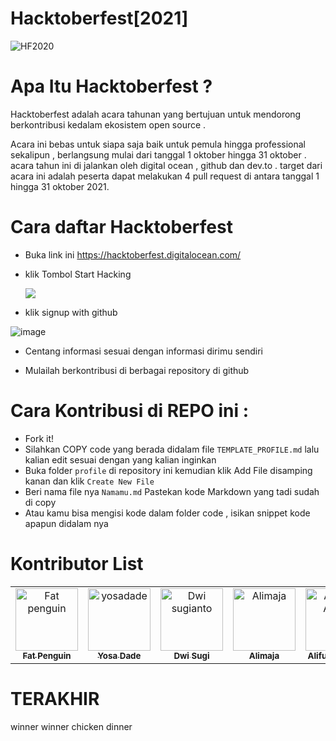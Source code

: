 # Hacktoberfest[2021]

<img alt="HF2020" src="https://hacktoberfest.digitalocean.com/_nuxt/img/logo-hacktoberfest-full.f42e3b1.svg">

# Apa Itu Hacktoberfest ?

Hacktoberfest adalah acara tahunan yang bertujuan untuk mendorong
berkontribusi kedalam ekosistem open source .

Acara ini bebas untuk siapa saja baik untuk pemula hingga professional sekalipun , berlangsung mulai dari tanggal
1 oktober hingga 31 oktober . acara tahun ini di jalankan oleh digital ocean , github dan dev.to . target dari acara ini adalah peserta dapat melakukan 4 pull request di antara tanggal 1 hingga 31 oktober 2021.

# Cara daftar Hacktoberfest

- Buka link ini https://hacktoberfest.digitalocean.com/
- klik Tombol Start Hacking

  <a href="https://hacktoberfest.digitalocean.com/register">
  <img src="https://user-images.githubusercontent.com/31664438/135388900-c636109d-b597-492e-9430-04f22e4e98e6.png">
  </a>
  
- klik signup with github

![image](https://user-images.githubusercontent.com/31664438/135388934-a11297cc-cdf4-42ed-8546-dbd66294f34d.png)

- Centang informasi sesuai dengan informasi dirimu sendiri

- Mulailah berkontribusi di berbagai repository di github

# Cara Kontribusi di REPO ini :
- Fork it!
- Silahkan COPY code yang berada didalam file `TEMPLATE_PROFILE.md` lalu kalian edit sesuai dengan yang kalian inginkan
- Buka folder `profile` di repository ini
  kemudian klik Add File disamping kanan dan klik `Create New File`
- Beri nama file nya `Namamu.md` Pastekan kode Markdown yang tadi sudah di copy
- Atau kamu bisa mengisi kode dalam folder code , isikan snippet kode apapun didalam nya


# Kontributor List
<table>
<tr>
    <td align="center">
        <a href="https://github.com/Rdx11">
            <img src="https://encrypted-tbn0.gstatic.com/images?q=tbn:ANd9GcSNcWZssTxDf8eaG9h38isUcNL7XnLEtBFgaA&usqp=CAU" width="100;" alt="Fat penguin"/>
            <br />
            <sub><b>Fat Penguin</b></sub>
        </a>
    </td>
    <td align="center">
        <a href="https://github.com/yosadade">
            <img src="https://avatars.githubusercontent.com/u/50354520?v=4" width="100;" alt="yosadade"/>
            <br />
            <sub><b>Yosa Dade</b></sub>
        </a>
    </td>
    <td align="center">
        <a href="https://github.com/dwisugi">
            <img src="https://avatars.githubusercontent.com/u/43022529?v=4" width="100;" alt="Dwi sugianto"/>
            <br />
            <sub><b>Dwi Sugi</b></sub>
        </a>
    </td>
    <td align="center">
        <a href="https://github.com/Alimaja">
            <img src="https://avatars.githubusercontent.com/u/92705063?v=4" width="100;" alt="Alimaja"/>
            <br />
            <sub><b>Alimaja</b></sub>
        </a>
    </td>
    <td align="center">
        <a href="https://github.com/alifudin-ashfa">
            <img src="https://avatars.githubusercontent.com/u/55500620?v=4" width="100;" alt="Alifudin Ashfa"/>
            <br />
            <sub><b>Alifudin Ashfa</b></sub>
        </a>
    </td>
    <td align="center">
        <a href="https://github.com/eepnasibungkos">
            <img src="https://avatars.githubusercontent.com/u/58653662?v=4" width="100;" alt="Devi Aprianto"/>
            <br />
            <sub><b>Devi Aprianto</b></sub>
        </a>
    </td>
    <td align="center">
        <a href="https://github.com/FebrianS-putra">
            <img src="https://avatars.githubusercontent.com/u/92114252?v=4" width="100;" alt="Febrian"/>
            <br />
            <sub><b>Febrian S.Putra</b></sub>
        </a>
    </td>
 </tr>
</table>

# TERAKHIR
winner winner chicken dinner

